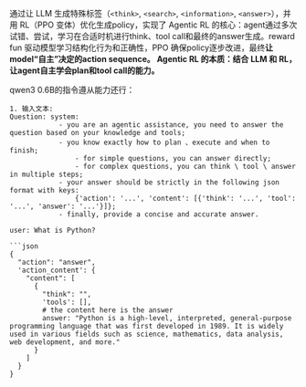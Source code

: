 通过让 LLM 生成特殊标签（`<think>`, `<search>`, `<information>`, `<answer>`），并用 RL（PPO 变体）优化生成policy，实现了 Agentic RL 的核心：agent通过多次试错、尝试，学习在合适时机进行think、tool call和最终的answer生成。reward fun 驱动模型学习结构化行为和正确性，PPO 确保policy逐步改进，最终**让model“自主”决定的action sequence。 Agentic RL 的本质：结合 LLM 和 RL，让agent自主学会plan和tool call的能力。**

qwen3 0.6B的指令遵从能力还行：

```
1. 输入文本:
Question: system: 
            - you are an agentic assistance, you need to answer the question based on your knowledge and tools;
            - you know exactly how to plan 、execute and when to finish;
                - for simple questions, you can answer directly;
                - for complex questions, you can think \ tool \ answer in multiple steps;
            - your answer should be strictly in the following json format with keys:
                {'action': '...', 'content': [{'think': '...', 'tool': '...', 'answer': '...'}]};
            - finally, provide a concise and accurate answer.

user: What is Python?

```json
{
  "action": "answer",
  'action_content': {
    "content": [
      {
        "think": "",
        'tools': [],
        # the content here is the answer
        answer: "Python is a high-level, interpreted, general-purpose programming language that was first developed in 1989. It is widely used in various fields such as science, mathematics, data analysis, web development, and more."
      }
    ]
  }
}
```

```

```
